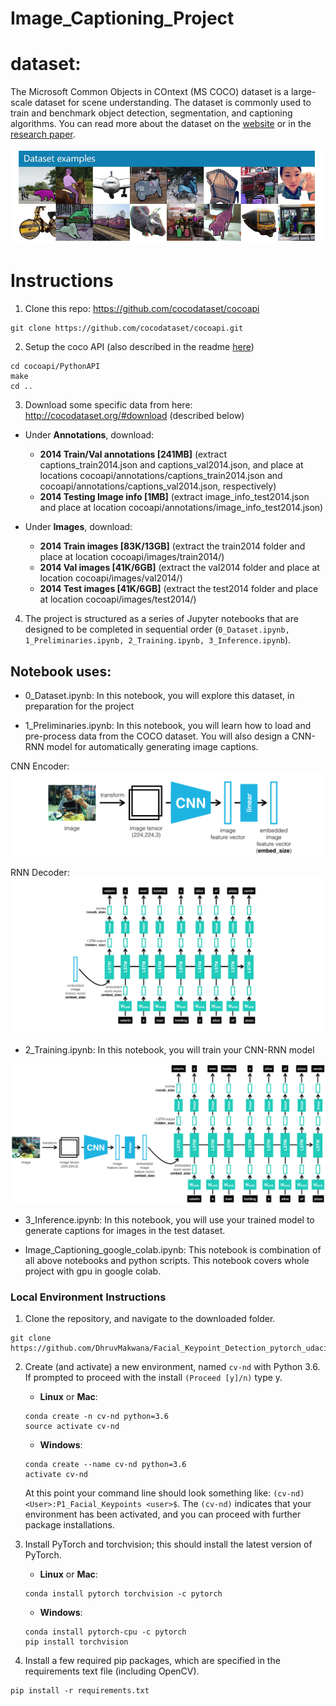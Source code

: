 # Image_Captioning_Project

# dataset:
The Microsoft Common Objects in COntext (MS COCO) dataset is a large-scale dataset for scene understanding. The dataset is commonly used to train and benchmark object detection, segmentation, and captioning algorithms. You can read more about the dataset on the [website](http://cocodataset.org/#home) or in the [research paper](https://arxiv.org/pdf/1405.0312.pdf).

<img src="images/coco-examples.jpg">

# Instructions  
1. Clone this repo: https://github.com/cocodataset/cocoapi  
```
git clone https://github.com/cocodataset/cocoapi.git  
```

2. Setup the coco API (also described in the readme [here](https://github.com/cocodataset/cocoapi)) 
```
cd cocoapi/PythonAPI  
make  
cd ..
```

3. Download some specific data from here: http://cocodataset.org/#download (described below)

* Under **Annotations**, download:
  * **2014 Train/Val annotations [241MB]** (extract captions_train2014.json and captions_val2014.json, and place at locations cocoapi/annotations/captions_train2014.json and cocoapi/annotations/captions_val2014.json, respectively)  
  * **2014 Testing Image info [1MB]** (extract image_info_test2014.json and place at location cocoapi/annotations/image_info_test2014.json)

* Under **Images**, download:
  * **2014 Train images [83K/13GB]** (extract the train2014 folder and place at location cocoapi/images/train2014/)
  * **2014 Val images [41K/6GB]** (extract the val2014 folder and place at location cocoapi/images/val2014/)
  * **2014 Test images [41K/6GB]** (extract the test2014 folder and place at location cocoapi/images/test2014/)

4. The project is structured as a series of Jupyter notebooks that are designed to be completed in sequential order (`0_Dataset.ipynb, 1_Preliminaries.ipynb, 2_Training.ipynb, 3_Inference.ipynb`).

## Notebook uses:
* 0_Dataset.ipynb: In this notebook, you will explore this dataset, in preparation for the project


* 1_Preliminaries.ipynb: In this notebook, you will learn how to load and pre-process data from the COCO dataset. You will also design a CNN-RNN model for automatically generating image captions.

CNN Encoder:
<img src="images/encoder.png">
          
RNN Decoder:
<img src="images/decoder.png">


* 2_Training.ipynb: In this notebook, you will train your CNN-RNN model
<img src="images/encoder-decoder.png">


* 3_Inference.ipynb: In this notebook, you will use your trained model to generate captions for images in the test dataset.


* Image_Captioning_google_colab.ipynb: This notebook is combination of all above notebooks and python scripts. This notebook covers whole project with gpu in google colab.

### Local Environment Instructions

1. Clone the repository, and navigate to the downloaded folder.
```
git clone https://github.com/DhruvMakwana/Facial_Keypoint_Detection_pytorch_udacity.git
```

2. Create (and activate) a new environment, named `cv-nd` with Python 3.6. If prompted to proceed with the install `(Proceed [y]/n)` type y.

	- __Linux__ or __Mac__: 
	```
	conda create -n cv-nd python=3.6
	source activate cv-nd
	```
	- __Windows__: 
	```
	conda create --name cv-nd python=3.6
	activate cv-nd
	```
	
	At this point your command line should look something like: `(cv-nd) <User>:P1_Facial_Keypoints <user>$`. The `(cv-nd)` indicates that your environment has been activated, and you can proceed with further package installations.

3. Install PyTorch and torchvision; this should install the latest version of PyTorch.
	
	- __Linux__ or __Mac__: 
	```
	conda install pytorch torchvision -c pytorch 
	```
	- __Windows__: 
	```
	conda install pytorch-cpu -c pytorch
	pip install torchvision
	```

6. Install a few required pip packages, which are specified in the requirements text file (including OpenCV).
```
pip install -r requirements.txt
```
